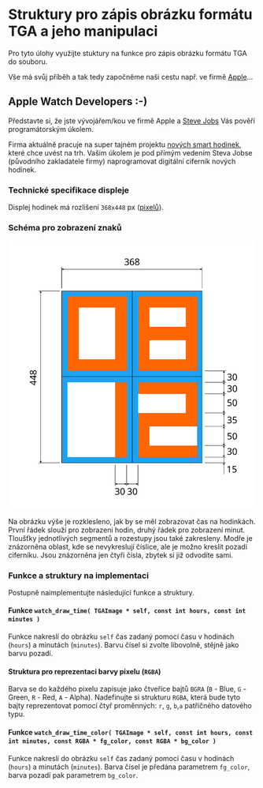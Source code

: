 # Struktury pro zápis obrázku formátu TGA a jeho manipulaci

Pro tyto úlohy využijte stuktury na funkce pro zápis obrázku formátu TGA do souboru.

Vše má svůj příběh a tak tedy započněme naši cestu např. ve firmě [Apple](https://www.apple.com)...


## Apple Watch Developers :-)

Představte si, že jste vývojářem/kou ve firmě Apple a [Steve Jobs](https://en.wikipedia.org/wiki/Steve_Jobs) Vás pověří programátorským úkolem.

Firma aktuálně pracuje na super tajném projektu [nových smart hodinek](https://en.wikipedia.org/wiki/Apple_Watch), které chce uvést na trh.
Vašim úkolem je pod přímým vedením Steva Jobse (původního zakladatele firmy) naprogramovat digitální ciferník nových hodinek.


### Technické specifikace displeje

Displej hodinek má rozlišení `368x448` px ([pixelů](https://en.wikipedia.org/wiki/Pixel)).


### Schéma pro zobrazení znaků

![](figures/watches_clock.svg)

Na obrázku výše je rozklesleno, jak by se měl zobrazovat čas na hodinkách.
První řádek slouží pro zobrazeni hodin, druhý řádek pro zobrazení minut.
Tloušťky jednotlivých segmentů a rozestupy jsou také zakresleny.
Modře je znázorněna oblast, kde se nevykreslují číslice, ale je možno kreslit pozadí ciferníku.
Jsou znázorněna jen čtyři čísla, zbytek si již odvodíte sami.


### Funkce a struktury na implementaci

Postupně naimplementujte následující funkce a struktury.


#### Funkce `watch_draw_time( TGAImage * self, const int hours, const int minutes )`

Funkce nakreslí do obrázku `self` čas zadaný pomocí času v hodinách (`hours`) a minutách (`minutes`).
Barvu čísel si zvolte libovolně, stějně jako barvu pozadí.


#### Struktura pro reprezentaci barvy pixelu (`RGBA`)

Barva se do každého pixelu zapisuje jako čtveřice bajtů `BGRA` (`B` - Blue, `G` - Green, `R` - Red, `A` - Alpha).
Nadefinujte si strukturu `RGBA`, která bude tyto bajty reprezentovat pomocí čtyř proměnných: `r`, `g`, `b`,`a` patřičného datového typu.


#### Funkce `watch_draw_time_color( TGAImage * self, const int hours, const int minutes, const RGBA * fg_color, const RGBA * bg_color )`

Funkce nakreslí do obrázku `self` čas zadaný pomocí času v hodinách (`hours`) a minutách (`minutes`).
Barva čísel je předána parametrem `fg_color`, barva pozadí pak parametrem `bg_color`.


